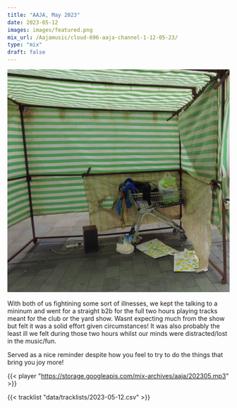 ```yaml
---
title: "AAJA, May 2023"
date: 2023-05-12
images: images/featured.png
mix_url: /Aajamusic/cloud-696-aaja-channel-1-12-05-23/
type: "mix"
draft: false
---
```


![artwork](images/featured.png)

With both of us fightining some sort of illnesses, we kept the talking to a mininum and went for a straight b2b for the full two hours playing tracks meant for the club or the yard show. Wasnt expecting much from the show but felt it was a solid effort given circumstances! It was also probably the least ill we felt during those two hours whilst our minds were distracted/lost in the music/fun.  

Served as a nice reminder despite how you feel to try to do the things that bring you joy more!

{{< player "https://storage.googleapis.com/mix-archives/aaja/202305.mp3" >}}
 
{{< tracklist "data/tracklists/2023-05-12.csv" >}}

